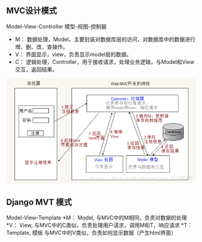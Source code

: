 ## MVC设计模式  
Model-View-Controller 模型-视图-控制器  
* M： 数据处理，Model，主要封装对数据库层的访问，对数据库中的数据进行增、删、改、查操作。
* V： 界面显示，view，负责显示model层的数据。
* C： 逻辑处理，Controller，用于接收请求，处理业务逻辑，与Model和View交互，返回结果。

![MVC](https://github.com/JiaShuai0209/Openstack/blob/master/Horizon/Django/Picture/MVC.png)

## Django MVT 模式
Model-View-Template 
*M： Model, 与MVC中的M相同，负责对数据的处理
*V： View, 与MVC中的C类似，负责处理用户请求，调用M和T，响应请求
*T： Template, 模板 与MVC中的V类似，负责如何显示数据（产生html界面）
